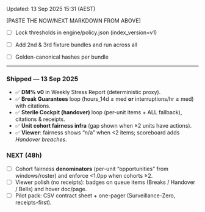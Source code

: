 Updated: 13 Sep 2025 15:31 (AEST)

[PASTE THE NOW/NEXT MARKDOWN FROM ABOVE]

- [ ] Lock thresholds in engine/policy.json (index_version=v1)

- [ ] Add 2nd & 3rd fixture bundles and run across all

- [ ] Golden-canonical hashes per bundle

---

### Shipped — 13 Sep 2025
- ✅ **DM% v0** in Weekly Stress Report (deterministic proxy).
- ✅ **Break Guarantees** loop (hours_14d ≥ med **or** interruptions/hr ≥ med) with citations.
- ✅ **Sterile Cockpit (handover)** loop (per-unit items + ALL fallback), citations & receipts.
- ✅ **Unit cohort fairness infra** (gap shown when ≥2 units have actions).
- ✅ **Viewer**: fairness shows “n/a” when <2 items; scoreboard adds *Handover breaches*.

### NEXT (48h)
- [ ] Cohort fairness **denominators** (per-unit “opportunities” from windows/roster) and enforce <1.0pp when cohorts ≥2.
- [ ] Viewer polish (no receipts): badges on queue items (Breaks / Handover / Bells) and hover doc/page.
- [ ] Pilot pack: CSV contract sheet + one-pager (Surveillance-Zero, receipts-first).
